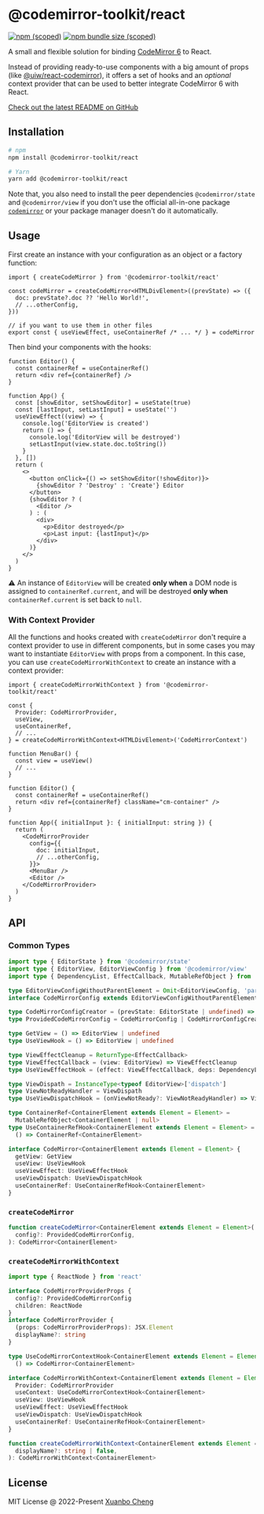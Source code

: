 # @codemirror-toolkit/react

[![npm (scoped)](https://img.shields.io/npm/v/@codemirror-toolkit/react.svg)](https://www.npmjs.com/package/@codemirror-toolkit/react)
[![npm bundle size (scoped)](https://img.shields.io/bundlephobia/minzip/@codemirror-toolkit/react.svg)](https://bundlephobia.com/package/@codemirror-toolkit/react)

A small and flexible solution for binding [CodeMirror 6](https://codemirror.net/) to React.

Instead of providing ready-to-use components with a big amount of props (like [@uiw/react-codemirror](https://github.com/uiwjs/react-codemirror)), it offers a set of hooks and an _optional_ context provider that can be used to better integrate CodeMirror 6 with React.

[Check out the latest README on GitHub](https://github.com/exuanbo/codemirror-toolkit/tree/main/packages/react#readme)

## Installation

```sh
# npm
npm install @codemirror-toolkit/react

# Yarn
yarn add @codemirror-toolkit/react
```

Note that, you also need to install the peer dependencies `@codemirror/state` and `@codemirror/view` if you don't use the official all-in-one package [`codemirror`](https://www.npmjs.com/package/codemirror) or your package manager doesn't do it automatically.

## Usage

First create an instance with your configuration as an object or a factory function:

```tsx
import { createCodeMirror } from '@codemirror-toolkit/react'

const codeMirror = createCodeMirror<HTMLDivElement>((prevState) => ({
  doc: prevState?.doc ?? 'Hello World!',
  // ...otherConfig,
}))

// if you want to use them in other files
export const { useViewEffect, useContainerRef /* ... */ } = codeMirror
```

Then bind your components with the hooks:

```tsx
function Editor() {
  const containerRef = useContainerRef()
  return <div ref={containerRef} />
}

function App() {
  const [showEditor, setShowEditor] = useState(true)
  const [lastInput, setLastInput] = useState('')
  useViewEffect((view) => {
    console.log('EditorView is created')
    return () => {
      console.log('EditorView will be destroyed')
      setLastInput(view.state.doc.toString())
    }
  }, [])
  return (
    <>
      <button onClick={() => setShowEditor(!showEditor)}>
        {showEditor ? 'Destroy' : 'Create'} Editor
      </button>
      {showEditor ? (
        <Editor />
      ) : (
        <div>
          <p>Editor destroyed</p>
          <p>Last input: {lastInput}</p>
        </div>
      )}
    </>
  )
}
```

:warning: An instance of `EditorView` will be created **only when** a DOM node is assigned to `containerRef.current`, and will be destroyed **only when** `containerRef.current` is set back to `null`.

### With Context Provider

All the functions and hooks created with `createCodeMirror` don't require a context provider to use in different components, but in some cases you may want to instantiate `EditorView` with props from a component. In this case, you can use `createCodeMirrorWithContext` to create an instance with a context provider:

```tsx
import { createCodeMirrorWithContext } from '@codemirror-toolkit/react'

const {
  Provider: CodeMirrorProvider,
  useView,
  useContainerRef,
  // ...
} = createCodeMirrorWithContext<HTMLDivElement>('CodeMirrorContext')

function MenuBar() {
  const view = useView()
  // ...
}

function Editor() {
  const containerRef = useContainerRef()
  return <div ref={containerRef} className="cm-container" />
}

function App({ initialInput }: { initialInput: string }) {
  return (
    <CodeMirrorProvider
      config={{
        doc: initialInput,
        // ...otherConfig,
      }}>
      <MenuBar />
      <Editor />
    </CodeMirrorProvider>
  )
}
```

## API

### Common Types

```ts
import type { EditorState } from '@codemirror/state'
import type { EditorView, EditorViewConfig } from '@codemirror/view'
import type { DependencyList, EffectCallback, MutableRefObject } from 'react'

type EditorViewConfigWithoutParentElement = Omit<EditorViewConfig, 'parent'>
interface CodeMirrorConfig extends EditorViewConfigWithoutParentElement {}

type CodeMirrorConfigCreator = (prevState: EditorState | undefined) => CodeMirrorConfig
type ProvidedCodeMirrorConfig = CodeMirrorConfig | CodeMirrorConfigCreator

type GetView = () => EditorView | undefined
type UseViewHook = () => EditorView | undefined

type ViewEffectCleanup = ReturnType<EffectCallback>
type ViewEffectCallback = (view: EditorView) => ViewEffectCleanup
type UseViewEffectHook = (effect: ViewEffectCallback, deps: DependencyList) => void

type ViewDispath = InstanceType<typeof EditorView>['dispatch']
type ViewNotReadyHandler = ViewDispath
type UseViewDispatchHook = (onViewNotReady?: ViewNotReadyHandler) => ViewDispath

type ContainerRef<ContainerElement extends Element = Element> =
  MutableRefObject<ContainerElement | null>
type UseContainerRefHook<ContainerElement extends Element = Element> =
  () => ContainerRef<ContainerElement>

interface CodeMirror<ContainerElement extends Element = Element> {
  getView: GetView
  useView: UseViewHook
  useViewEffect: UseViewEffectHook
  useViewDispatch: UseViewDispatchHook
  useContainerRef: UseContainerRefHook<ContainerElement>
}
```

### `createCodeMirror`

```ts
function createCodeMirror<ContainerElement extends Element = Element>(
  config?: ProvidedCodeMirrorConfig,
): CodeMirror<ContainerElement>
```

### `createCodeMirrorWithContext`

```ts
import type { ReactNode } from 'react'

interface CodeMirrorProviderProps {
  config?: ProvidedCodeMirrorConfig
  children: ReactNode
}
interface CodeMirrorProvider {
  (props: CodeMirrorProviderProps): JSX.Element
  displayName?: string
}

type UseCodeMirrorContextHook<ContainerElement extends Element = Element> =
  () => CodeMirror<ContainerElement>

interface CodeMirrorWithContext<ContainerElement extends Element = Element> {
  Provider: CodeMirrorProvider
  useContext: UseCodeMirrorContextHook<ContainerElement>
  useView: UseViewHook
  useViewEffect: UseViewEffectHook
  useViewDispatch: UseViewDispatchHook
  useContainerRef: UseContainerRefHook<ContainerElement>
}

function createCodeMirrorWithContext<ContainerElement extends Element = Element>(
  displayName?: string | false,
): CodeMirrorWithContext<ContainerElement>
```

## License

MIT License @ 2022-Present [Xuanbo Cheng](https://github.com/exuanbo)
